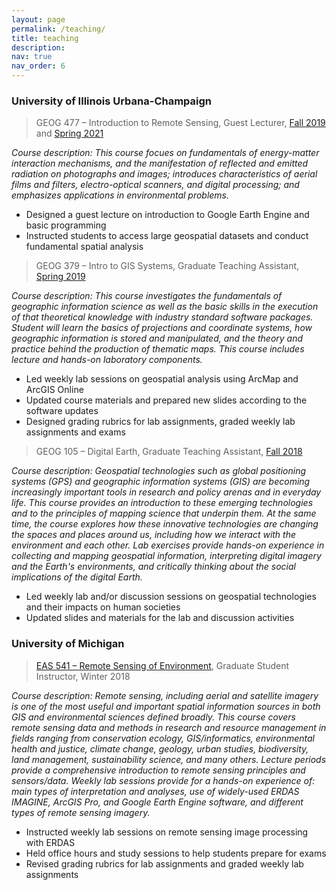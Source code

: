 ```yaml
---
layout: page
permalink: /teaching/
title: teaching
description: 
nav: true
nav_order: 6
---
```


### University of Illinois Urbana-Champaign

> GEOG 477 – Introduction to Remote Sensing, Guest Lecturer, [Fall 2019](https://courses.illinois.edu/schedule/2019/fall/GEOG/477) and [Spring 2021](https://courses.illinois.edu/schedule/2021/spring/GEOG/477)

*Course description: This course focues on fundamentals of energy-matter interaction mechanisms, and the manifestation of reflected and emitted radiation on photographs and images; introduces characteristics of aerial films and filters, electro-optical scanners, and digital processing; and emphasizes applications in environmental problems.*

- Designed a guest lecture on introduction to Google Earth Engine and basic programming
- Instructed students to access large geospatial datasets and conduct fundamental spatial analysis

> GEOG 379 – Intro to GIS Systems, Graduate Teaching Assistant, [Spring 2019](https://courses.illinois.edu/schedule/2019/spring/GEOG/379)

*Course description: This course investigates the fundamentals of geographic information science as well as the basic skills in the execution of that theoretical knowledge with industry standard software packages. Student will learn the basics of projections and coordinate systems, how geographic information is stored and manipulated, and the theory and practice behind the production of thematic maps. This course includes lecture and hands-on laboratory components.*

- Led weekly lab sessions on geospatial analysis using ArcMap and ArcGIS Online
- Updated course materials and prepared new slides according to the software updates
- Designed grading rubrics for lab assignments, graded weekly lab assignments and exams

> GEOG 105 – Digital Earth, Graduate Teaching Assistant, [Fall 2018](https://courses.illinois.edu/schedule/2018/fall/GEOG/105)

*Course description: Geospatial technologies such as global positioning systems (GPS) and geographic information systems (GIS) are becoming increasingly important tools in research and policy arenas and in everyday life. This course provides an introduction to these emerging technologies and to the principles of mapping science that underpin them. At the same time, the course explores how these innovative technologies are changing the spaces and places around us, including how we interact with the environment and each other. Lab exercises provide hands-on experience in collecting and mapping geospatial information, interpreting digital imagery and the Earth's environments, and critically thinking about the social implications of the digital Earth.*

- Led weekly lab and/or discussion sessions on geospatial technologies and their impacts on human societies
- Updated slides and materials for the lab and discussion activities

### University of Michigan

> [EAS 541 – Remote Sensing of Environment](https://seas.umich.edu/academics/courses/remote-sensing-environment), Graduate Student Instructor, Winter 2018

*Course description: Remote sensing, including aerial and satellite imagery is one of the most useful and important spatial information sources in both GIS and environmental sciences defined broadly. This course covers remote sensing data and methods in research and resource management in fields ranging from conservation ecology, GIS/informatics, environmental health and justice, climate change, geology, urban studies, biodiversity, land management, sustainability science, and many others. Lecture periods provide a comprehensive introduction to remote sensing principles and sensors/data. Weekly lab sessions provide for a hands-on experience of: main types of interpretation and analyses, use of widely-used ERDAS IMAGINE, ArcGIS Pro, and Google Earth Engine software, and different types of remote sensing imagery.*

- Instructed weekly lab sessions on remote sensing image processing with ERDAS
- Held office hours and study sessions to help students prepare for exams
- Revised grading rubrics for lab assignments and graded weekly lab assignments

